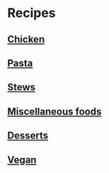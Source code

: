 # Recipes

## [Chicken](chicken/)

## [Pasta](pasta/)

## [Stews](stews/)

## [Miscellaneous foods](miscellaneous_foods/)

## [Desserts](desserts/)

## [Vegan](vegan/)


